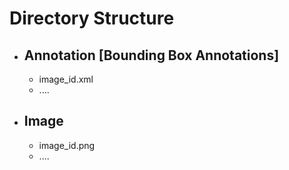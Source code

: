 # Directory Structure
- ## Annotation [Bounding Box Annotations]
  - image_id.xml
  - ....
- ## Image
  - image_id.png
  - ....
